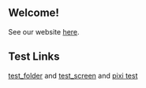 ## Welcome!

See our website [here](/source/index.html).

## Test Links
[test_folder](test_folder/tryhtml.html) and
[test_screen](test_folder/gamescreen.html) and
[pixi test](test_folder/pixi_installation_test.html)

